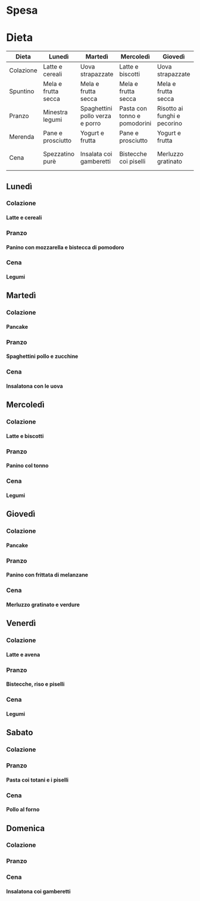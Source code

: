  
# Spesa





# Dieta
| Dieta     | Lunedì              | Martedì                         | Mercoledì                    | Giovedì                      | Venerdì                          | Sabato         | Domenica            |
| --------- | ------------------- | ------------------------------- | ---------------------------- | ---------------------------- | -------------------------------- | -------------- | ------------------- |
| Colazione | Latte e cereali     | Uova strapazzate                | Latte e biscotti             | Uova strapazzate             | Latte e pb&j                     | Latte e cose   | Latte e cose        |
| Spuntino  | Mela e frutta secca | Mela e frutta secca             | Mela e frutta secca          | Mela e frutta secca          | Mela e frutta secca              |                |                     |
| Pranzo    | Minestra legumi     | Spaghettini pollo verza e porro | Pasta con tonno e pomodorini | Risotto ai funghi e pecorino | Minestra legumi                  |                |                     |
| Merenda   | Pane e prosciutto   | Yogurt e frutta                 | Pane e prosciutto            | Yogurt e frutta              | Fiocchi di latte                 |                |                     |
| Cena      | Spezzatino purè     | Insalata coi gamberetti         | Bistecche coi piselli        | Merluzzo gratinato           | Sovracoscia e polpette di patate | Pollo al forno | Spezzatino e patate |
## Lunedì
### Colazione
#### Latte e cereali
### Pranzo 
#### Panino con mozzarella e bistecca di pomodoro
### Cena
#### Legumi
## Martedì
### Colazione
#### Pancake
### Pranzo
#### Spaghettini pollo e zucchine
### Cena
#### Insalatona con le uova
## Mercoledì
### Colazione
#### Latte e biscotti
### Pranzo 
#### Panino col tonno
### Cena
#### Legumi
## Giovedì
### Colazione
#### Pancake
### Pranzo 
#### Panino con frittata di melanzane
### Cena
#### Merluzzo gratinato e verdure
## Venerdì
### Colazione
#### Latte e avena
### Pranzo 
#### Bistecche, riso e piselli
### Cena
#### Legumi
## Sabato
### Colazione
### Pranzo 
#### Pasta coi totani e i piselli
### Cena
#### Pollo al forno
## Domenica
### Colazione
### Pranzo 
### Cena
#### Insalatona coi gamberetti
